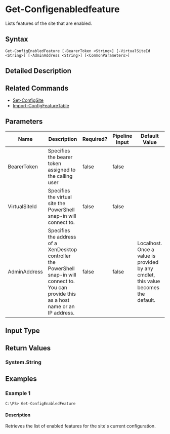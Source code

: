 ﻿
# Get-Configenabledfeature
Lists features of the site that are enabled.
## Syntax
```
Get-ConfigEnabledFeature [-BearerToken <String>] [-VirtualSiteId <String>] [-AdminAddress <String>] [<CommonParameters>]
```
## Detailed Description



## Related Commands

* [Set-ConfigSite](../Set-ConfigSite/)
* [Import-ConfigFeatureTable](../Import-ConfigFeatureTable/)
## Parameters
| Name   | Description | Required? | Pipeline Input | Default Value |
| --- | --- | --- | --- | --- |
| BearerToken | Specifies the bearer token assigned to the calling user | false | false |  |
| VirtualSiteId | Specifies the virtual site the PowerShell snap-in will connect to. | false | false |  |
| AdminAddress | Specifies the address of a XenDesktop controller the PowerShell snap-in will connect to. You can provide this as a host name or an IP address. | false | false | Localhost. Once a value is provided by any cmdlet, this value becomes the default. |

## Input Type

### 

## Return Values

### System.String

## Examples

### Example 1
```
C:\PS> Get-ConfigEnabledFeature
```
#### Description
Retrieves the list of enabled features for the site's current configuration.

